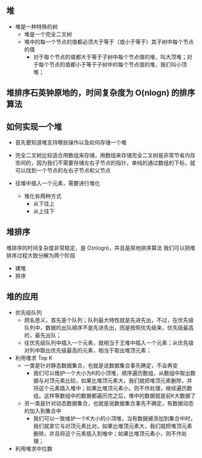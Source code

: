 ## 堆
- 堆是一种特殊的树
  - 堆是一个完全二叉树
  - 堆中的每一个节点的值都必须大于等于（或小于等于）其子树中每个节点的值
    - 对于每个节点的值都大于等于子树中每个节点值的堆，叫大顶堆；对于每个节点的值都小于等于子树中的每个节点值的堆，我们叫小顶堆；
## 堆排序石英钟原地的，时间复杂度为 O(nlogn) 的排序算法

## 如何实现一个堆
- 首先要知道堆支持哪些操作以及如何存储一个堆
- 完全二叉树比较适合用数组来存储，用数组来存储完全二叉树是非常节省内存空间的，因为我们不需要存储左右子节点的指针，单纯的通过数组的下标，就可以找到一个节点的左右子节点和父节点

- 往堆中插入一个元素，需要进行堆化
  - 堆化有两种方式
    - 从下往上
    - 从上往下

## 堆排序
堆排序的时间复杂度非常稳定，是 O(nlogn)，并且是原地排序算法
我们可以把堆排序过程大致分解为两个阶段
- 建堆
- 排序

## 堆的应用
- 优先级队列
  - 顾名思义，首先是个队列；队列最大特性就是先进先出，不过，在优先级队列中，数据的出队顺序不是先进先出，而是按照优先级来，优先级最高的，最先出队；
  - 往优先级队列中插入一个元素，就相当于王堆中插入一个元素；从优先级对列中取出优先级最高的元素，相当于取出堆顶元素；
- 利用堆求 Top K
  - 一类是针对静态数据集合，也就是说数据集合事先确定，不会再变
    - 我们可以维护一个大小为K的小顶堆，顺序遍历数组，从数组中取出数据与对顶元素比较，如果比堆顶元素大，我们就把堆顶元素删除，并将这个元素插入堆中；如果比堆顶元素小，则不作处理，继续遍历数组。这样等数组中的数据都遍历完之后，堆中的数据就是前K大数据了
  - 另一类是针对动态数据集合，也就是说数据集合事先不确定，有数据动态的加入到集合中
    - 我们可以一致维护一个K大小的小顶堆，当有数据被添加到集合中时，我们就拿它与对顶元素比对。如果比堆顶元素大，我们就把堆顶元素删除，并且将这个元素插入到堆中；如果比堆顶元素小，则不作处理；
- 利用堆求中位数